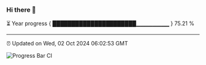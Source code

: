 ### Hi there 👋

⏳ Year progress { ██████████████████████▁▁▁▁▁▁▁▁ } 75.21 %

---

⏰ Updated on Wed, 02 Oct 2024 06:02:53 GMT

![Progress Bar CI](https://github.com/EinsPommes/EinsPommes/blob/main/.github/workflows/main.yml)

